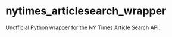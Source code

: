 nytimes_articlesearch_wrapper
=============================

Unofficial Python wrapper for the NY Times Article Search API.
